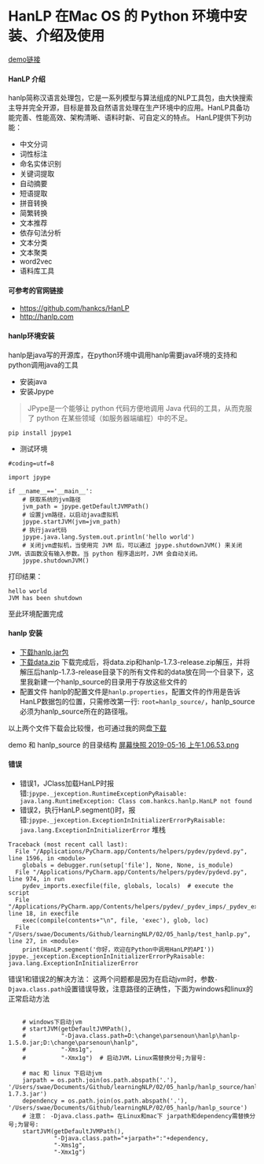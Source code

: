 # HanLP 在Mac OS 的 Python 环境中安装、介绍及使用

[demo链接](https://github.com/tuxi/learningNLP/tree/master/02/05_hanlp)

#### HanLP 介绍
hanlp简称汉语言处理包，它是一系列模型与算法组成的NLP工具包，由大快搜索主导并完全开源，目标是普及自然语言处理在生产环境中的应用。HanLP具备功能完善、性能高效、架构清晰、语料时新、可自定义的特点。
HanLP提供下列功能：
- 中文分词
- 词性标注
- 命名实体识别
- 关键词提取
- 自动摘要
- 短语提取
- 拼音转换
- 简繁转换
- 文本推荐
- 依存句法分析
- 文本分类
- 文本聚类
- word2vec
- 语料库工具

#### 可参考的官网链接

- https://github.com/hankcs/HanLP
- http://hanlp.com

#### hanlp环境安装
hanlp是java写的开源库，在python环境中调用hanlp需要java环境的支持和python调用java的工具

- 安装java
- 安装Jpype
> JPype是一个能够让 python 代码方便地调用 Java 代码的工具，从而克服了 python 在某些领域（如服务器端编程）中的不足。

```angular2html
pip install jpype1
```

- 测试环境
```angular2html
#coding=utf=8

import jpype

if __name__=='__main__':
    # 获取系统的jvm路径
    jvm_path = jpype.getDefaultJVMPath()
    # 设置jvm路径，以启动java虚拟机
    jpype.startJVM(jvm=jvm_path)
    # 执行java代码
    jpype.java.lang.System.out.println('hello world')
    # 关闭jvm虚拟机，当使用完 JVM 后，可以通过 jpype.shutdownJVM() 来关闭 JVM，该函数没有输入参数。当 python 程序退出时，JVM 会自动关闭。
    jpype.shutdownJVM()
```

打印结果：
```angular2html
hello world
JVM has been shutdown
```

至此环境配置完成

#### hanlp 安装

- [下载hanlp.jar包](https://github-production-release-asset-2e65be.s3.amazonaws.com/24976755/26040380-630e-11e9-8100-b7220f3de62a?X-Amz-Algorithm=AWS4-HMAC-SHA256&X-Amz-Credential=AKIAIWNJYAX4CSVEH53A%2F20190515%2Fus-east-1%2Fs3%2Faws4_request&X-Amz-Date=20190515T145639Z&X-Amz-Expires=300&X-Amz-Signature=b4daf567d04b691a3d861ac1b247d4bafa5c53efe992ceba40c84b8edb40d074&X-Amz-SignedHeaders=host&actor_id=19991124&response-content-disposition=attachment%3B%20filename%3Dhanlp-1.7.3-release.zip&response-content-type=application%2Foctet-stream)
- [下载data.zip](http://file.hankcs.com/hanlp/data-for-1.7.3.zip)
下载完成后，将data.zip和hanlp-1.7.3-release.zip解压，并将解压后hanlp-1.7.3-release目录下的所有文件和的data放在同一个目录下，这里我新建一个hanlp_source的目录用于存放这些文件的
- 配置文件
hanlp的配置文件是`hanlp.properties`，配置文件的作用是告诉HanLP数据包的位置，只需修改第一行: `root=hanlp_source/`，hanlp_source必须为hanlp_source所在的路径哦。

以上两个文件下载会比较慢，也可通过我的网盘[下载](https://pan.baidu.com/s/1JYpHqOO4qDGtEytH8J_0Pw)

demo 和 hanlp_source 的目录结构
[屏幕快照 2019-05-16 上午1.06.53.png](https://blog.mmbbn.cn/2019/5/Loxa2Yjd7ZrLDP9sSVDGGYF4XuoJjEsSzBbYvTLmTr0jiem8PPs6jhQ5ey32r1Hp)


#### 错误

- 错误1，JClass加载HanLP时报错:`jpype._jexception.RuntimeExceptionPyRaisable: java.lang.RuntimeException: Class com.hankcs.hanlp.HanLP not found`
- 错误2，执行HanLP.segment()时，报错:`jpype._jexception.ExceptionInInitializerErrorPyRaisable: java.lang.ExceptionInInitializerError`
堆栈
```angular2html
Traceback (most recent call last):
  File "/Applications/PyCharm.app/Contents/helpers/pydev/pydevd.py", line 1596, in <module>
    globals = debugger.run(setup['file'], None, None, is_module)
  File "/Applications/PyCharm.app/Contents/helpers/pydev/pydevd.py", line 974, in run
    pydev_imports.execfile(file, globals, locals)  # execute the script
  File "/Applications/PyCharm.app/Contents/helpers/pydev/_pydev_imps/_pydev_execfile.py", line 18, in execfile
    exec(compile(contents+"\n", file, 'exec'), glob, loc)
  File "/Users/swae/Documents/Github/learningNLP/02/05_hanlp/test_hanlp.py", line 27, in <module>
    print(HanLP.segment('你好，欢迎在Python中调用HanLP的API'))
jpype._jexception.ExceptionInInitializerErrorPyRaisable: java.lang.ExceptionInInitializerError
```

错误1和错误2的解决方法：
这两个问题都是因为在启动jvm时，参数`-Djava.class.path`设置错误导致，注意路径的正确性，下面为windows和linux的正常启动方法
```angular2html

    # windows下启动jvm
    # startJVM(getDefaultJVMPath(),
    #          "-Djava.class.path=D:\change\parsenoun\hanlp\hanlp-1.5.0.jar;D:\change\parsenoun\hanlp",
    #          "-Xms1g",
    #          "-Xmx1g")  # 启动JVM，Linux需替换分号;为冒号:

    # mac 和 linux 下启动jvm
    jarpath = os.path.join(os.path.abspath('.'), '/Users/swae/Documents/Github/learningNLP/02/05_hanlp/hanlp_source/hanlp-1.7.3.jar')
    dependency = os.path.join(os.path.abspath('.'), '/Users/swae/Documents/Github/learningNLP/02/05_hanlp/hanlp_source')
    # 注意： -Djava.class.path= 在Linux和mac下 jarpath和dependency需替换分号;为冒号:
    startJVM(getDefaultJVMPath(),
             "-Djava.class.path="+jarpath+":"+dependency,
             "-Xms1g",
             "-Xmx1g")
```